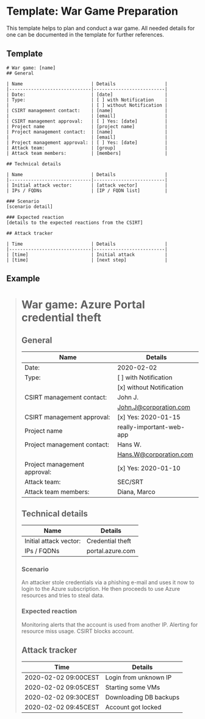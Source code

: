 # Template: War Game Preparation 
This template helps to plan and conduct a war game. All needed details for one can be documented in the template for
further references.

## Template
```
# War game: [name]
## General

| Name                         | Details                  |
|------------------------------|--------------------------|
| Date:                        | [date]                   |
| Type:                        | [ ] with Notification    |
|                              | [ ] without Notification |
| CSIRT management contact:    | [name]                   |
|                              | [email]                  |
| CSIRT management approval:   | [ ] Yes: [date]          |
| Project name                 | [project name]           |
| Project management contact:  | [name]                   |
|                              | [email]                  |
| Project management approval: | [ ] Yes: [date]          |
| Attack team:                 | [group]                  |
| Attack team members:         | [members]                |

## Technical details

| Name                         | Details                  |
|------------------------------|--------------------------|
| Initial attack vector:       | [attack vector]          |
| IPs / FQDNs                  | [IP / FQDN list]         |

### Scenario
[scenario detail]

### Expected reaction
[details to the expected reactions from the CSIRT]

## Attack tracker

| Time                         | Details                  |
|------------------------------|--------------------------|
| [time]                       | Initial attack           |
| [time]                       | [next step]              |
```
## Example
> # War game: Azure Portal credential theft
> ## General
>
> | Name                         | Details                  |
> |------------------------------|--------------------------|
> | Date:                        | 2020-02-02               |
> | Type:                        | [ ] with Notification    |
> |                              | [x] without Notification |
> | CSIRT management contact:    | John J.                  |
> |                              | John.J@corporation.com   |
> | CSIRT management approval:   | [x] Yes: 2020-01-15      |
> | Project name                 | really-important-web-app |
> | Project management contact:  | Hans W.                  |
> |                              | Hans.W@corporation.com   |
> | Project management approval: | [x] Yes: 2020-01-10      |
> | Attack team:                 | SEC/SRT                  |
> | Attack team members:         | Diana, Marco             |
>
> ## Technical details
>
> | Name                         | Details                  |
> |------------------------------|--------------------------|
> | Initial attack vector:       | Credential theft         |
> | IPs / FQDNs                  | portal.azure.com         |
>
> ### Scenario
> An attacker stole credentials via a phishing e-mail and uses it now to login to the Azure subscription. He then
> proceeds to use Azure resources and tries to steal data. 
>
> ### Expected reaction
> Monitoring alerts that the account is used from another IP. Alerting for resource miss usage. CSIRT blocks account.
>
> ## Attack tracker
>
> | Time                         | Details                  |
> |------------------------------|--------------------------|
> | 2020-02-02 09:00CEST         | Login from unknown IP    |
> | 2020-02-02 09:05CEST         | Starting some VMs        |
> | 2020-02-02 09:30CEST         | Downloading DB backups   |
> | 2020-02-02 09:45CEST         | Account got locked       |